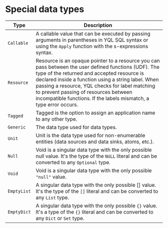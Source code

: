 # Special data types

| Type | Description |
| ----- | ----- |
| `Callable` | A callable value that can be executed by passing arguments in parentheses in YQL SQL syntax or using the `Apply` function with the s-expressions syntax. |
| `Resource` | Resource is an opaque pointer to a resource you can pass between the user defined functions (UDF). The type of the returned and accepted resource is declared inside a function using a string label. When passing a resource, YQL checks for label matching to prevent passing of resources between incompatible functions. If the labels mismatch, a type error occurs. |
| `Tagged` | Tagged is the option to assign an application name to any other type. |
| `Generic` | The data type used for data types. |
| `Unit` | Unit is the data type used for non-enumerable entities (data sources and data sinks, atoms, etc.). |
| `Null` | Void is a singular data type with the only possible null value. It's the type of the `NULL` literal and can be converted to any `Optional` type. |
| `Void` | Void is a singular data type with the only possible `"null"` value. |
| `EmptyList` | A singular data type with the only possible [] value. It's the type of the `[]` literal and can be converted to any `List` type. |
| `EmptyDict` | A singular data type with the only possible `{}` value. It's a type of the `{}` literal and can be converted to any `Dict` or `Set` type. |


